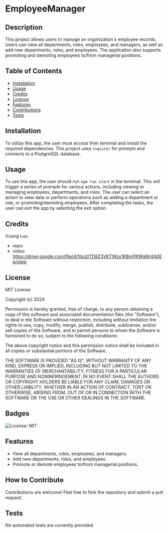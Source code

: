 # EmployeeManager

## Description

This project allows users to manage an organization's employee records. Users can view all departments, roles, employees, and managers, as well as add new departments, roles, and employees. The application also supports promoting and demoting employees to/from managerial positions.

## Table of Contents

- [Installation](#installation)
- [Usage](#usage)
- [Credits](#credits)
- [License](#license)
- [Features](#features)
- [Contributions](#contribute)
- [Tests](#tests)

## Installation

To utilize this app, the user must access their terminal and install the required dependencies. This project uses `inquirer` for prompts and connects to a PostgreSQL database.

## Usage

To use this app, the user should run `npm run start` in the terminal. This will trigger a series of prompts for various actions, including viewing or managing employees, departments, and roles. The user can select an action to view data or perform operations such as adding a department or role, or promoting/demoting employees. After completing the tasks, the user can exit the app by selecting the exit option.

## Credits 

Vuong Luu
 - repo: 
 - video: https://drive.google.com/file/d/1llxz0TD8Z3VKTWzx1KBmPKWgl6r4A0Ep/view

## License
    
MIT License

Copyright (c) 2024

Permission is hereby granted, free of charge, to any person obtaining a copy
of this software and associated documentation files (the "Software"), to deal
in the Software without restriction, including without limitation the rights
to use, copy, modify, merge, publish, distribute, sublicense, and/or sell
copies of the Software, and to permit persons to whom the Software is
furnished to do so, subject to the following conditions:

The above copyright notice and this permission notice shall be included in all
copies or substantial portions of the Software.

THE SOFTWARE IS PROVIDED "AS IS", WITHOUT WARRANTY OF ANY KIND, EXPRESS OR
IMPLIED, INCLUDING BUT NOT LIMITED TO THE WARRANTIES OF MERCHANTABILITY,
FITNESS FOR A PARTICULAR PURPOSE AND NONINFRINGEMENT. IN NO EVENT SHALL THE
AUTHORS OR COPYRIGHT HOLDERS BE LIABLE FOR ANY CLAIM, DAMAGES OR OTHER
LIABILITY, WHETHER IN AN ACTION OF CONTRACT, TORT OR OTHERWISE, ARISING FROM,
OUT OF OR IN CONNECTION WITH THE SOFTWARE OR THE USE OR OTHER DEALINGS IN THE
SOFTWARE.

## Badges

![License: MIT](https://img.shields.io/badge/License-MIT-yellow.svg)

## Features

- View all departments, roles, employees, and managers.
- Add new departments, roles, and employees.
- Promote or demote employees to/from managerial positions.

## How to Contribute

Contributions are welcome! Feel free to fork the repository and submit a pull request.

## Tests

No automated tests are currently provided.
